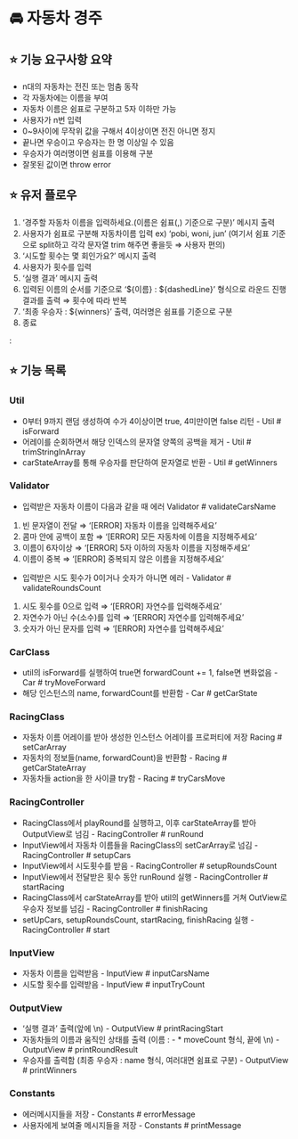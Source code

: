 # 🚘 자동차 경주

## ⭐ 기능 요구사항 요약

- n대의 자동차는 전진 또는 멈춤 동작
- 각 자동차에는 이름을 부여
- 자동차 이름은 쉼표로 구분하고 5자 이하만 가능
- 사용자가 n번 입력
- 0~9사이에 무작위 값을 구해서 4이상이면 전진 아니면 정지
- 끝나면 우승이고 우승자는 한 명 이상일 수 있음
- 우승자가 여러명이면 쉼표를 이용해 구분
- 잘못된 값이면 throw error

## ⭐ 유저 플로우

1. ‘경주할 자동차 이름을 입력하세요.(이름은 쉼표(,) 기준으로 구분)’ 메시지 출력
2. 사용자가 쉼표로 구분해 자동차이름 입력 ex) ‘pobi, woni, jun’ (여기서 쉼표 기준으로 split하고 각각 문자열 trim 해주면 좋을듯 ⇒ 사용자 편의)
3. ‘시도할 횟수는 몇 회인가요?’ 메시지 출력
4. 사용자가 횟수를 입력
5. ‘실행 결과’ 메시지 출력
6. 입력된 이름의 순서를 기준으로 ‘${이름} : ${dashedLine}’ 형식으로 라운드 진행 결과를 출력 ⇒ 횟수에 따라 반복
7. ‘최종 우승자 : ${winners}’ 출력, 여러명은 쉼표를 기준으로 구분
8. 종료

:

## ⭐ 기능 목록

### Util

- 0부터 9까지 랜덤 생성하여 수가 4이상이면 true, 4미만이면 false 리턴 - Util # isForward
- 어레이를 순회하면서 해당 인덱스의 문자열 양쪽의 공백을 제거 - Util # trimStringInArray
- carStateArray를 통해 우승자를 판단하여 문자열로 반환 - Util # getWinners

### Validator

- 입력받은 자동차 이름이 다음과 같을 때 에러 Validator # validateCarsName
1. 빈 문자열이 전달 ⇒ ‘[ERROR] 자동차 이름을 입력해주세요’
2. 콤마 안에 공백이 포함 ⇒ ‘[ERROR] 모든 자동차에 이름을 지정해주세요’
3. 이름이 6자이상 ⇒ ‘[ERROR] 5자 이하의 자동차 이름을 지정해주세요’
4. 이름이 중복 ⇒ ‘[ERROR] 중복되지 않은 이름을 지정해주세요’

- 입력받은 시도 횟수가 0이거나 숫자가 아니면 에러 - Validator # validateRoundsCount
1. 시도 횟수를 0으로 입력 ⇒ ‘[ERROR] 자연수를 입력해주세요’
2. 자연수가 아닌 수(소수)를 입력 ⇒ ‘[ERROR] 자연수를 입력해주세요’
3. 숫자가 아닌 문자를 입력 ⇒ ‘[ERROR] 자연수를 입력해주세요’

### CarClass

- util의 isForward를 실행하여 true면 forwardCount += 1, false면 변화없음 - Car # tryMoveForward
- 해당 인스턴스의 name, forwardCount를 반환함 - Car # getCarState

### RacingClass

- 자동차 이름 어레이를 받아 생성한 인스턴스 어레이를 프로퍼티에 저장 Racing # setCarArray
- 자동차의 정보들(name, forwardCount)을 반환함 - Racing # getCarStateArray
- 자동차들 action을 한 사이클 try함 - Racing # tryCarsMove

### RacingController

- RacingClass에서 playRound를 실행하고, 이후 carStateArray를 받아 OutputView로 넘김 - RacingController # runRound
- InputView에서 자동차 이름들을 RacingClass의 setCarArray로 넘김 - RacingController # setupCars
- InputView에서 시도횟수를 받음 - RacingController # setupRoundsCount
- InputView에서 전달받은 횟수 동안 runRound 실행 - RacingController # startRacing
- RacingClass에서 carStateArray를 받아 util의 getWinners를 거쳐 OutView로 우승자 정보를 넘김 - RacingController # finishRacing
- setUpCars, setupRoundsCount, startRacing, finishRacing 실행 - RacingController # start

### InputView

- 자동차 이름을 입력받음 - InputView # inputCarsName
- 시도할 횟수를 입력받음 - InputView # inputTryCount

### OutputView

- ‘실행 결과’ 출력(앞에 \n) - OutputView # printRacingStart
- 자동차들의 이름과 움직인 상태를 출력 (이름 : - * moveCount 형식, 끝에 \n) - OutputView # printRoundResult
- 우승자를 출력함 (최종 우승자 : name 형식, 여러대면 쉼표로 구분) - OutputView # printWinners

### Constants

- 에러메시지들을 저장 - Constants # errorMessage
- 사용자에게 보여줄 메시지들을 저장 - Constants # printMessage
